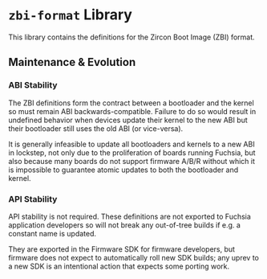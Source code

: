 # `zbi-format` Library

This library contains the definitions for the Zircon Boot Image (ZBI) format.

## Maintenance & Evolution

### ABI Stability

The ZBI definitions form the contract between a bootloader and the kernel so
must remain ABI backwards-compatible. Failure to do so would result in undefined
behavior when devices update their kernel to the new ABI but their bootloader
still uses the old ABI (or vice-versa).

It is generally infeasible to update all bootloaders and kernels to a new ABI in
lockstep, not only due to the proliferation of boards running Fuchsia, but also
because many boards do not support firmware A/B/R without which it is impossible
to guarantee atomic updates to both the bootloader and kernel.

### API Stability

API stability is not required. These definitions are not exported to Fuchsia
application developers so will not break any out-of-tree builds if e.g. a
constant name is updated.

They are exported in the Firmware SDK for firmware developers, but firmware
does not expect to automatically roll new SDK builds; any uprev to a new SDK
is an intentional action that expects some porting work.
